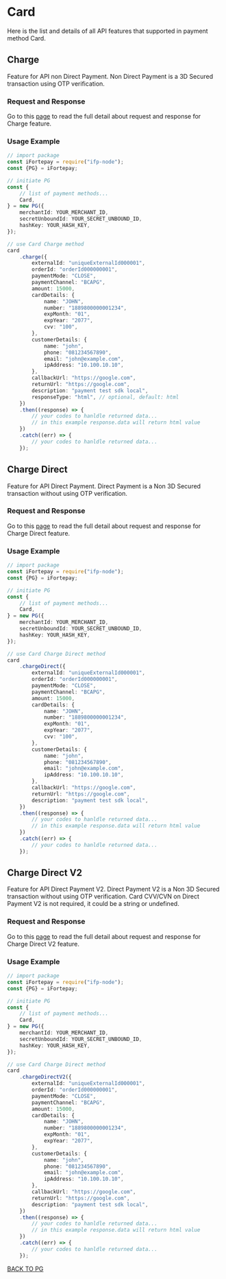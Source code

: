 # Card

Here is the list and details of all API features that supported in payment method Card.

## Charge

Feature for API non Direct Payment. Non Direct Payment is a 3D Secured transaction using OTP verification.

### Request and Response

Go to this [page](CHARGE.md) to read the full detail about request and response for Charge feature.

### Usage Example

```typescript
// import package
const iFortepay = require("ifp-node");
const {PG} = iFortepay;

// initiate PG
const {
	// list of payment methods...
	Card,
} = new PG({
	merchantId: YOUR_MERCHANT_ID,
	secretUnboundId: YOUR_SECRET_UNBOUND_ID,
	hashKey: YOUR_HASH_KEY,
});

// use Card Charge method
card
	.charge({
		externalId: "uniqueExternalId000001",
		orderId: "orderId000000001",
		paymentMode: "CLOSE",
		paymentChannel: "BCAPG",
		amount: 15000,
		cardDetails: {
			name: "JOHN",
			number: "1889800000001234",
			expMonth: "01",
			expYear: "2077",
			cvv: "100",
		},
		customerDetails: {
			name: "john",
			phone: "081234567890",
			email: "john@example.com",
			ipAddress: "10.100.10.10",
		},
		callbackUrl: "https://google.com",
		returnUrl: "https://google.com",
		description: "payment test sdk local",
		responseType: "html", // optional, default: html
	})
	.then((response) => {
		// your codes to hanldle returned data...
		// in this example response.data will return html value
	})
	.catch((err) => {
		// your codes to hanldle returned data...
	});
```

## Charge Direct

Feature for API Direct Payment. Direct Payment is a Non 3D Secured transaction without using OTP verification.

### Request and Response

Go to this [page](CHARGE.DIRECT.md) to read the full detail about request and response for Charge Direct feature.

### Usage Example

```typescript
// import package
const iFortepay = require("ifp-node");
const {PG} = iFortepay;

// initiate PG
const {
	// list of payment methods...
	Card,
} = new PG({
	merchantId: YOUR_MERCHANT_ID,
	secretUnboundId: YOUR_SECRET_UNBOUND_ID,
	hashKey: YOUR_HASH_KEY,
});

// use Card Charge Direct method
card
	.chargeDirect({
		externalId: "uniqueExternalId000001",
		orderId: "orderId000000001",
		paymentMode: "CLOSE",
		paymentChannel: "BCAPG",
		amount: 15000,
		cardDetails: {
			name: "JOHN",
			number: "1889800000001234",
			expMonth: "01",
			expYear: "2077",
			cvv: "100",
		},
		customerDetails: {
			name: "john",
			phone: "081234567890",
			email: "john@example.com",
			ipAddress: "10.100.10.10",
		},
		callbackUrl: "https://google.com",
		returnUrl: "https://google.com",
		description: "payment test sdk local",
	})
	.then((response) => {
		// your codes to hanldle returned data...
		// in this example response.data will return html value
	})
	.catch((err) => {
		// your codes to hanldle returned data...
	});
```

## Charge Direct V2

Feature for API Direct Payment V2. Direct Payment V2 is a Non 3D Secured transaction without using OTP verification. Card CVV/CVN on Direct Payment V2 is not required, it could be a string or undefined.

### Request and Response

Go to this [page](CHARGE.DIRECT.V2.md) to read the full detail about request and response for Charge Direct V2 feature.

### Usage Example

```typescript
// import package
const iFortepay = require("ifp-node");
const {PG} = iFortepay;

// initiate PG
const {
	// list of payment methods...
	Card,
} = new PG({
	merchantId: YOUR_MERCHANT_ID,
	secretUnboundId: YOUR_SECRET_UNBOUND_ID,
	hashKey: YOUR_HASH_KEY,
});

// use Card Charge Direct method
card
	.chargeDirectV2({
		externalId: "uniqueExternalId000001",
		orderId: "orderId000000001",
		paymentMode: "CLOSE",
		paymentChannel: "BCAPG",
		amount: 15000,
		cardDetails: {
			name: "JOHN",
			number: "1889800000001234",
			expMonth: "01",
			expYear: "2077",
		},
		customerDetails: {
			name: "john",
			phone: "081234567890",
			email: "john@example.com",
			ipAddress: "10.100.10.10",
		},
		callbackUrl: "https://google.com",
		returnUrl: "https://google.com",
		description: "payment test sdk local",
	})
	.then((response) => {
		// your codes to hanldle returned data...
		// in this example response.data will return html value
	})
	.catch((err) => {
		// your codes to hanldle returned data...
	});
```

[BACK TO PG](../PG.md)
